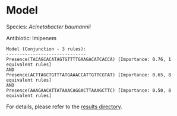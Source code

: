
# Model

Species: *Acinetobacter baumannii*

Antibiotic: Imipenem

```
Model (Conjunction - 3 rules):
------------------------------
Presence(TACAGCACATAGTGTTTTGAAGACATCACCA) [Importance: 0.76, 1 equivalent rules]
AND
Presence(ACTTAGCTGTTTATGAAACCATTGTTCGTAT) [Importance: 0.65, 8 equivalent rules]
AND
Presence(AAAGAACATTATAAACAGGACTTAAAGCTTC) [Importance: 0.50, 8 equivalent rules]

```

For details, please refer to the [results directory](../../../../../results/scm_b/acinetobacter%20baumannii/imipenem/repeat_3/).

